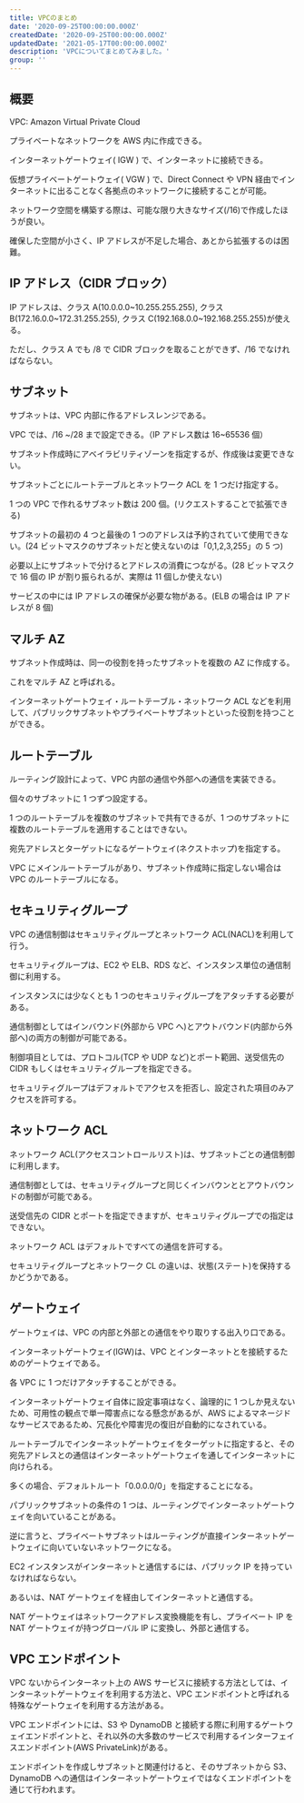 ```yaml
---
title: VPCのまとめ
date: '2020-09-25T00:00:00.000Z'
createdDate: '2020-09-25T00:00:00.000Z'
updatedDate: '2021-05-17T00:00:00.000Z'
description: 'VPCについてまとめてみました。'
group: ''
---
```


## 概要

VPC: Amazon Virtual Private Cloud

プライベートなネットワークを AWS 内に作成できる。

インターネットゲートウェイ( IGW ) で、インターネットに接続できる。

仮想プライベートゲートウェイ( VGW ) で、Direct Connect や VPN 経由でインターネットに出ることなく各拠点のネットワークに接続することが可能。

ネットワーク空間を構築する際は、可能な限り大きなサイズ(/16)で作成したほうが良い。

確保した空間が小さく、IP アドレスが不足した場合、あとから拡張するのは困難。

## IP アドレス（CIDR ブロック）

IP アドレスは、クラス A(10.0.0.0~10.255.255.255), クラス B(172.16.0.0~172.31.255.255), クラス C(192.168.0.0~192.168.255.255)が使える。

ただし、クラス A でも /8 で CIDR ブロックを取ることができず、/16 でなければならない。

## サブネット

サブネットは、VPC 内部に作るアドレスレンジである。

VPC では、/16 ~/28 まで設定できる。（IP アドレス数は 16~65536 個）

サブネット作成時にアベイラビリティゾーンを指定するが、作成後は変更できない。

サブネットごとにルートテーブルとネットワーク ACL を 1 つだけ指定する。

1 つの VPC で作れるサブネット数は 200 個。(リクエストすることで拡張できる)

サブネットの最初の 4 つと最後の 1 つのアドレスは予約されていて使用できない。(24 ビットマスクのサブネットだと使えないのは「0,1,2,3,255」の 5 つ)

必要以上にサブネットで分けるとアドレスの消費につながる。(28 ビットマスクで 16 個の IP が割り振られるが、実際は 11 個しか使えない)

サービスの中には IP アドレスの確保が必要な物がある。(ELB の場合は IP アドレスが 8 個)

## マルチ AZ

サブネット作成時は、同一の役割を持ったサブネットを複数の AZ に作成する。

これをマルチ AZ と呼ばれる。

インターネットゲートウェイ・ルートテーブル・ネットワーク ACL などを利用して、パブリックサブネットやプライベートサブネットといった役割を持つことができる。

## ルートテーブル

ルーティング設計によって、VPC 内部の通信や外部への通信を実装できる。

個々のサブネットに 1 つずつ設定する。

1 つのルートテーブルを複数のサブネットで共有できるが、1 つのサブネットに複数のルートテーブルを適用することはできない。

宛先アドレスとターゲットになるゲートウェイ(ネクストホップ)を指定する。

VPC にメインルートテーブルがあり、サブネット作成時に指定しない場合は VPC のルートテーブルになる。

## セキュリティグループ

VPC の通信制御はセキュリティグループとネットワーク ACL(NACL)を利用して行う。

セキュリティグループは、EC2 や ELB、RDS など、インスタンス単位の通信制御に利用する。

インスタンスには少なくとも 1 つのセキュリティグループをアタッチする必要がある。

通信制御としてはインバウンド(外部から VPC へ)とアウトバウンド(内部から外部へ)の両方の制御が可能である。

制御項目としては、プロトコル(TCP や UDP など)とポート範囲、送受信先の CIDR もしくはセキュリティグループを指定できる。

セキュリティグループはデフォルトでアクセスを拒否し、設定された項目のみアクセスを許可する。

## ネットワーク ACL

ネットワーク ACL(アクセスコントロールリスト)は、サブネットごとの通信制御に利用します。

通信制御としては、セキュリティグループと同じくインバウンととアウトバウンドの制御が可能である。

送受信先の CIDR とポートを指定できますが、セキュリティグループでの指定はできない。

ネットワーク ACL はデフォルトですべての通信を許可する。

セキュリティグループとネットワーク CL の違いは、状態(ステート)を保持するかどうかである。

## ゲートウェイ

ゲートウェイは、VPC の内部と外部との通信をやり取りする出入り口である。

インターネットゲートウェイ(IGW)は、VPC とインターネットとを接続するためのゲートウェイである。

各 VPC に 1 つだけアタッチすることができる。

インターネットゲートウェイ自体に設定事項はなく、論理的に 1 つしか見えないため、可用性の観点で単一障害点になる懸念があるが、AWS によるマネージドなサービスであるため、冗長化や障害児の復旧が自動的になされている。

ルートテーブルでインターネットゲートウェイをターゲットに指定すると、その宛先アドレスとの通信はインターネットゲートウェイを通してインターネットに向けられる。

多くの場合、デフォルトルート「0.0.0.0/0」を指定することになる。

パブリックサブネットの条件の 1 つは、ルーティングでインターネットゲートウェイを向いていることがある。

逆に言うと、プライベートサブネットはルーティングが直接インターネットゲートウェイに向いていないネットワークになる。

EC2 インスタンスがインターネットと通信するには、パブリック IP を持っていなければならない。

あるいは、NAT ゲートウェイを経由してインターネットと通信する。

NAT ゲートウェイはネットワークアドレス変換機能を有し、プライベート IP を NAT ゲートウェイが持つグローバル IP に変換し、外部と通信する。

## VPC エンドポイント

VPC ないからインターネット上の AWS サービスに接続する方法としては、インターネットゲートウェイを利用する方法と、VPC エンドポイントと呼ばれる特殊なゲートウェイを利用する方法がある。

VPC エンドポイントには、S3 や DynamoDB と接続する際に利用するゲートウェイエンドポイントと、それ以外の大多数のサービスで利用するインターフェイスエンドポイント(AWS PrivateLink)がある。

エンドポイントを作成しサブネットと関連付けると、そのサブネットから S3、DynamoDB への通信はインターネットゲートウェイではなくエンドポイントを通じて行われます。
